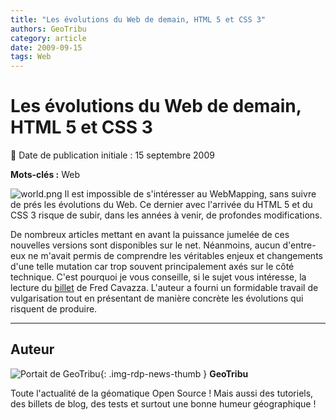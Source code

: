 ```yaml
---
title: "Les évolutions du Web de demain, HTML 5 et CSS 3"
authors: GeoTribu
category: article
date: 2009-09-15
tags: Web
---
```


# Les évolutions du Web de demain, HTML 5 et CSS 3


:calendar: Date de publication initiale : 15 septembre 2009

**Mots-clés :** Web


![world.png](http://geotribu.net/sites/default/files/Tuto/img/Blog/world.png) Il est impossible de s'intéresser au WebMapping, sans suivre de prés les évolutions du Web. Ce dernier avec l'arrivée du HTML 5 et du CSS 3 risque de subir, dans les années à venir, de profondes modifications.

De nombreux articles mettant en avant la puissance jumelée de ces nouvelles versions sont disponibles sur le net. Néanmoins, aucun d'entre-eux ne m'avait permis de comprendre les véritables enjeux et changements d'une telle mutation car trop souvent principalement axés sur le côté technique. C'est pourquoi je vous conseille, si le sujet vous intéresse, la lecture du [billet](http://www.fredcavazza.net/2009/09/10/html-5-css-3-une-revolution-pour-les-interfaces-web/) de Fred Cavazza. L'auteur a fourni un formidable travail de vulgarisation tout en présentant de manière concrète les évolutions qui risquent de produire.



----

## Auteur

![Portait de GeoTribu](https://cdn.geotribu.fr/images/internal/charte/geotribu\_logo\_64x64.png){: .img-rdp-news-thumb }
**GeoTribu**

Toute l'actualité de la géomatique Open Source ! Mais aussi des tutoriels, des billets de blog, des tests et surtout une bonne humeur géographique !
